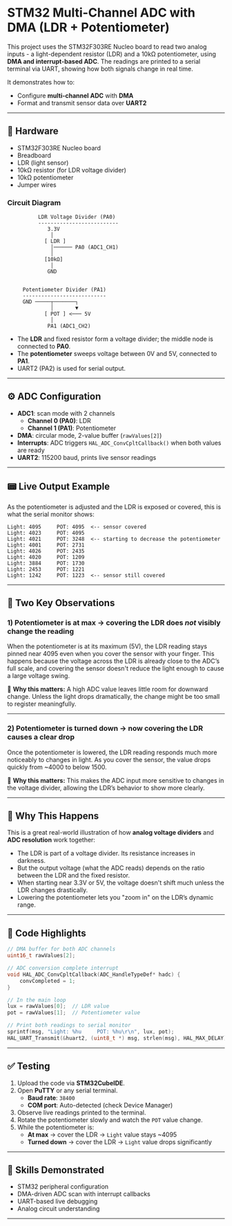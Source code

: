 # STM32 Multi-Channel ADC with DMA (LDR + Potentiometer)

This project uses the STM32F303RE Nucleo board to read two analog inputs - a light-dependent resistor (LDR) and a 10kΩ potentiometer, using **DMA and interrupt-based ADC**. The readings are printed to a serial terminal via UART, showing how both signals change in real time.

It demonstrates how to:
- Configure **multi-channel ADC** with **DMA**
- Format and transmit sensor data over **UART2**

---

## 🔧 Hardware

- STM32F303RE Nucleo board  
- Breadboard  
- LDR (light sensor)  
- 10kΩ resistor (for LDR voltage divider)  
- 10kΩ potentiometer  
- Jumper wires

### Circuit Diagram

```
          LDR Voltage Divider (PA0)
          --------------------------
             3.3V
              │
            [ LDR ]
              │────── PA0 (ADC1_CH1)
              │
            [10kΩ]
              │
             GND


     Potentiometer Divider (PA1)
     ---------------------------
     GND ─────┬───────┐
              │       ▼
            [ POT ] <─── 5V
              │
             PA1 (ADC1_CH2)
```

- The **LDR** and fixed resistor form a voltage divider; the middle node is connected to **PA0**.
- The **potentiometer** sweeps voltage between 0V and 5V, connected to **PA1**.
- UART2 (PA2) is used for serial output.

---

## ⚙️ ADC Configuration

- **ADC1**: scan mode with 2 channels
  - **Channel 0 (PA0)**: LDR
  - **Channel 1 (PA1)**: Potentiometer
- **DMA**: circular mode, 2-value buffer (`rawValues[2]`)
- **Interrupts**: ADC triggers `HAL_ADC_ConvCpltCallback()` when both values are ready
- **UART2**: 115200 baud, prints live sensor readings

---

## 📟 Live Output Example

As the potentiometer is adjusted and the LDR is exposed or covered, this is what the serial monitor shows:

```
Light: 4095     POT: 4095  <-- sensor covered
Light: 4023     POT: 4095
Light: 4021     POT: 3248  <-- starting to decrease the potentiometer
Light: 4001     POT: 2731
Light: 4026     POT: 2435
Light: 4020     POT: 1209
Light: 3884     POT: 1730
Light: 2453     POT: 1221  
Light: 1242     POT: 1223  <-- sensor still covered
```

---

## 🎯 Two Key Observations

### **1) Potentiometer is at max → covering the LDR does *not* visibly change the reading**

When the potentiometer is at its maximum (5V), the LDR reading stays pinned near 4095 even when you cover the sensor with your finger. This happens because the voltage across the LDR is already close to the ADC’s full scale, and covering the sensor doesn't reduce the light enough to cause a large voltage swing.

📌 **Why this matters:** A high ADC value leaves little room for downward change. Unless the light drops dramatically, the change might be too small to register meaningfully.

---

### **2) Potentiometer is turned down → now covering the LDR causes a clear drop**

Once the potentiometer is lowered, the LDR reading responds much more noticeably to changes in light. As you cover the sensor, the value drops quickly from ~4000 to below 1500.

📌 **Why this matters:** This makes the ADC input more sensitive to changes in the voltage divider, allowing the LDR’s behavior to show more clearly.

---

## 🧠 Why This Happens

This is a great real-world illustration of how **analog voltage dividers** and **ADC resolution** work together:

- The LDR is part of a voltage divider. Its resistance increases in darkness.
- But the output voltage (what the ADC reads) depends on the ratio between the LDR and the fixed resistor.
- When starting near 3.3V or 5V, the voltage doesn't shift much unless the LDR changes drastically.
- Lowering the potentiometer lets you "zoom in" on the LDR’s dynamic range.

---

## 🧰 Code Highlights

```c
// DMA buffer for both ADC channels
uint16_t rawValues[2];

// ADC conversion complete interrupt
void HAL_ADC_ConvCpltCallback(ADC_HandleTypeDef* hadc) {
    convCompleted = 1;
}

// In the main loop
lux = rawValues[0];  // LDR value
pot = rawValues[1];  // Potentiometer value

// Print both readings to serial monitor
sprintf(msg, "Light: %hu     POT: %hu\r\n", lux, pot);
HAL_UART_Transmit(&huart2, (uint8_t *) msg, strlen(msg), HAL_MAX_DELAY);
```

---

## ✅ Testing

1. Upload the code via **STM32CubeIDE**.
2. Open **PuTTY** or any serial terminal.
   - **Baud rate**: `38400`
   - **COM port**: Auto-detected (check Device Manager)
3. Observe live readings printed to the terminal.
4. Rotate the potentiometer slowly and watch the `POT` value change.
5. While the potentiometer is:
   - **At max** → cover the LDR → `Light` value stays ~4095
   - **Turned down** → cover the LDR → `Light` value drops significantly

---

## 🧠 Skills Demonstrated

- STM32 peripheral configuration
- DMA-driven ADC scan with interrupt callbacks
- UART-based live debugging
- Analog circuit understanding

---


